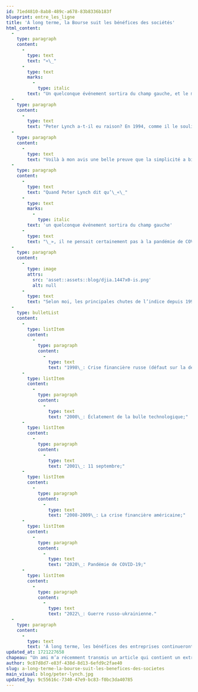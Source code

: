 ```yaml
---
id: 71ed4810-8ab8-489c-a678-83b8336b183f
blueprint: entre_les_ligne
title: 'À long terme, la Bourse suit les bénéfices des sociétés'
html_content:
  -
    type: paragraph
    content:
      -
        type: text
        text: "«\_"
      -
        type: text
        marks:
          -
            type: italic
        text: "Un quelconque événement sortira du champ gauche, et le marché baissera, ou il montera. Il y aura de la volatilité. Les marchés continueront de connaître des hauts et des bas… Historiquement, les bénéfices corporatifs ont cru à un rythme annuel d’environ 8\_%. Ainsi, les profits des entreprises doublent à peu près tous les neuf ans. Donc, je crois – le marché est d'environ 3 800 aujourd'hui, ou 3 700 – je suis assez convaincu que les 3 800 prochains points seront en hausse ; ce ne sera pas la panne. Les 500 prochains points, les 600 prochains points – je ne sais pas dans quelle direction ils iront. Ainsi, les marchés devraient doubler dans les huit ou neuf prochaines années. Ils doubleront à nouveau dans huit ou neuf ans après cela. Parce que les bénéfices augmentent de 8% par an, et les actions suivront. C'est tout ce qu'on peut en dire. »"
  -
    type: paragraph
    content:
      -
        type: text
        text: "Peter Lynch a-t-il eu raison? En 1994, comme il le souligne, l’indice Dow Jones Industrial Average était à près de 3\_800. Aujourd’hui, il est aux alentours de 35\_300. Il s’agit d’un rendement annuel composé de 8,4\_%, ce qui est très près de l’estimation de la croissance des bénéfices qu’avait faite Peter Lynch il y a 27 ans et demi!"
  -
    type: paragraph
    content:
      -
        type: text
        text: "Voilà à mon avis une belle preuve que la simplicité a bien meilleur goût. Pourquoi faut-il toujours que les investisseurs se compliquent autant la vie? L’investissement boursier est simple\_: on investit, soit dans des entreprises de qualité à un prix raisonnable ou dans des indices boursiers, et on reste assis bien sagement sur ces investissements pendant de nombreuses années. Celui qui aurait investi 10\_000\_$ en octobre 1994 posséderait aujourd’hui près de 82\_900\_$. Dans un autre dix ans, en présumant que le taux de croissance de 8\_% sera maintenu, cette somme devrait approcher 179\_000\_$ et dans vingt ans, plus de 386\_000\_$."
  -
    type: paragraph
    content:
      -
        type: text
        text: "Quand Peter Lynch dit qu’\_«\_"
      -
        type: text
        marks:
          -
            type: italic
        text: 'un quelconque événement sortira du champ gauche'
      -
        type: text
        text: "\_», il ne pensait certainement pas à la pandémie de COVID-19 qui a frappé les marchés boursiers en mars 2020 ou à l’invasion de l’Ukraine par la Russie en février 2022. C’est précisément le genre d’événements imprévisibles qui surviennent sporadiquement et qui font chuter les marchés boursiers. Mais à long terme, de tels événements perdent de leur importance face à la marche quasi ininterrompue de la croissance économique et des bénéfices des entreprises. Regardez l’évolution de l’indice Dow Jones Industrial Average de 1994 à aujourd’hui et tentez d’identifier les crises qui l’ont fait chuter\_:"
  -
    type: paragraph
    content:
      -
        type: image
        attrs:
          src: 'asset::assets::blog/djia.1447x0-is.png'
          alt: null
      -
        type: text
        text: "Selon moi, les principales chutes de l’indice depuis 1994 correspondent aux crises suivantes\_:"
  -
    type: bulletList
    content:
      -
        type: listItem
        content:
          -
            type: paragraph
            content:
              -
                type: text
                text: "1998\_: Crise financière russe (défaut sur la dette domestique et dévaluation du rouble);"
      -
        type: listItem
        content:
          -
            type: paragraph
            content:
              -
                type: text
                text: "2000\_: Éclatement de la bulle technologique;"
      -
        type: listItem
        content:
          -
            type: paragraph
            content:
              -
                type: text
                text: "2001\_: 11 septembre;"
      -
        type: listItem
        content:
          -
            type: paragraph
            content:
              -
                type: text
                text: "2008-2009\_: La crise financière américaine;"
      -
        type: listItem
        content:
          -
            type: paragraph
            content:
              -
                type: text
                text: "2020\_: Pandémie de COVID-19;"
      -
        type: listItem
        content:
          -
            type: paragraph
            content:
              -
                type: text
                text: "2022\_: Guerre russo-ukrainienne."
  -
    type: paragraph
    content:
      -
        type: text
        text: 'À long terme, les bénéfices des entreprises continueront de croître et les titres boursiers suivront assez fidèlement cette progression.'
updated_at: 1721227658
chapeau: "Un ami m’a récemment transmis un article qui contient un extrait du discours prononcé par Peter Lynch, le célèbre gestionnaire, au National Press Club, le 7 octobre 1994. Voici cet extrait\_:"
author: 9c87d8d7-e83f-438d-8d13-6efd9c2fae40
slug: a-long-terme-la-bourse-suit-les-benefices-des-societes
main_visual: blog/peter-lynch.jpg
updated_by: 9c55616c-7340-47e9-bc83-f0bc3da40785
---
```


